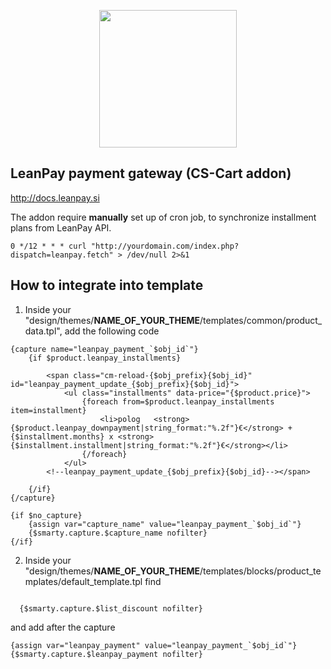 <p align="center"><img src="https://www.leanpay.si/assets/images/leanpay-tree.png" width="220"></p>

## LeanPay payment gateway (CS-Cart addon)

<a href="http://docs.leanpay.si/">http://docs.leanpay.si</a>

<p>The addon require <strong>manually</strong> set up of cron job, to synchronize installment plans from LeanPay API.</p>
<code>0 */12 * * * curl "http://yourdomain.com/index.php?dispatch=leanpay.fetch" > /dev/null 2>&1</code>

## How to integrate into template

1. Inside your "design/themes/<strong>NAME_OF_YOUR_THEME</strong>/templates/common/product_data.tpl", add the following code
```smarty
{capture name="leanpay_payment_`$obj_id`"}
    {if $product.leanpay_installments}
    
        <span class="cm-reload-{$obj_prefix}{$obj_id}" id="leanpay_payment_update_{$obj_prefix}{$obj_id}">
            <ul class="installments" data-price="{$product.price}">
                {foreach from=$product.leanpay_installments item=installment}
                    <li>polog	<strong>{$product.leanpay_downpayment|string_format:"%.2f"}€</strong> + {$installment.months} x <strong>{$installment.installment|string_format:"%.2f"}€</strong></li>
                {/foreach}
            </ul>
        <!--leanpay_payment_update_{$obj_prefix}{$obj_id}--></span>
        
    {/if}
{/capture}

{if $no_capture}
    {assign var="capture_name" value="leanpay_payment_`$obj_id`"}
    {$smarty.capture.$capture_name nofilter}
{/if}
```

2. Inside your "design/themes/<strong>NAME_OF_YOUR_THEME</strong>/templates/blocks/product_templates/default_template.tpl find
<code>
  {$smarty.capture.$list_discount nofilter}
</code>

and add after the capture
```smarty
{assign var="leanpay_payment" value="leanpay_payment_`$obj_id`"}
{$smarty.capture.$leanpay_payment nofilter}
```

